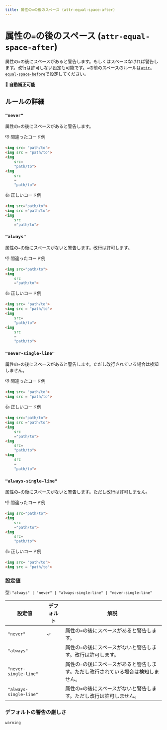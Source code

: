 ```yaml
---
title: 属性の=の後のスペース (attr-equal-space-after)
---
```


# 属性の`=`の後のスペース (`attr-equal-space-after`)

属性の`=`の後にスペースがあると警告します。もしくはスペースなければ警告します。改行は許可しない設定も可能です。`=`の前のスペースのルールは[`attr-equal-space-before`](../markuplint-rule-attr-equal-space-before)で設定してください。

**🔧 自動補正可能**

## ルールの詳細

### `"never"`

属性の`=`の後にスペースがあると警告します。

👎 間違ったコード例

<!-- prettier-ignore-start -->
```html
<img src= "path/to">
<img src = "path/to">
<img
	src=
	"path/to">
<img
	src
	=
	"path/to">
```
<!-- prettier-ignore-end -->

👍 正しいコード例

<!-- prettier-ignore-start -->
```html
<img src="path/to">
<img src ="path/to">
<img
	src
	="path/to">
```
<!-- prettier-ignore-end -->

### `"always"`

属性の`=`の後にスペースがないと警告します。改行は許可します。

👎 間違ったコード例

<!-- prettier-ignore-start -->
```html
<img src="path/to">
<img
	src
	="path/to">
```
<!-- prettier-ignore-end -->

👍 正しいコード例

<!-- prettier-ignore-start -->
```html
<img src= "path/to">
<img src = "path/to">
<img
	src=
	"path/to">
<img
	src
	=
	"path/to">
```
<!-- prettier-ignore-end -->

### `"never-single-line"`

属性の`=`の後にスペースがあると警告します。ただし改行されている場合は検知しません。

👎 間違ったコード例

<!-- prettier-ignore-start -->
```html
<img src= "path/to">
<img src = "path/to">
```
<!-- prettier-ignore-end -->

👍 正しいコード例

<!-- prettier-ignore-start -->
```html
<img src="path/to">
<img src ="path/to">
<img
	src
	="path/to">
<img
	src=
	"path/to">
<img
	src
	=
	"path/to">
```
<!-- prettier-ignore-end -->

### `"always-single-line"`

属性の`=`の後にスペースがないと警告します。ただし改行は許可しません。

👎 間違ったコード例

<!-- prettier-ignore-start -->
```html
<img src="path/to">
<img
	src
	="path/to">
<img
	src=
	"path/to">
```
<!-- prettier-ignore-end -->

👍 正しいコード例

<!-- prettier-ignore-start -->
```html
<img src= "path/to">
<img src = "path/to">
```
<!-- prettier-ignore-end -->

### 設定値

型: `"always" | "never" | "always-single-line" | "never-single-line"`

| 設定値                 | デフォルト | 解説                                                                                |
| ---------------------- | ---------- | ----------------------------------------------------------------------------------- |
| `"never"`              | ✓          | 属性の`=`の後にスペースがあると警告します。                                         |
| `"always"`             |            | 属性の`=`の後にスペースがないと警告します。改行は許可します。                       |
| `"never-single-line"`  |            | 属性の`=`の後にスペースがあると警告します。ただし改行されている場合は検知しません。 |
| `"always-single-line"` |            | 属性の`=`の後にスペースがないと警告します。ただし改行は許可しません。               |

### デフォルトの警告の厳しさ

`warning`
